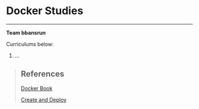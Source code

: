 # Docker Studies
---
**Team bbansrun**

Curriculums below:
1. ...

> ## References
> [Docker Book](http://pyrasis.com/private/2014/11/30/publish-docker-for-the-really-impatient-book)
>
> [Create and Deploy](https://subicura.com/2017/02/10/docker-guide-for-beginners-create-image-and-deploy.html)

